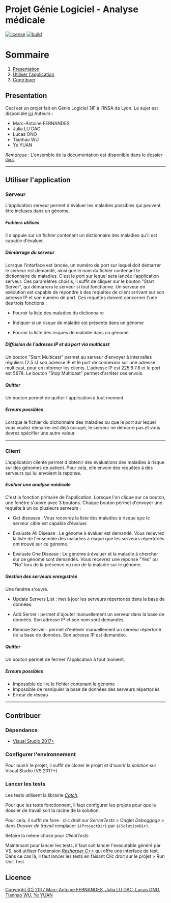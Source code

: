 # Projet Génie Logiciel - Analyse médicale

[![license](https://img.shields.io/github/license/Embraser01/INSA-GL-Analyse-medicale.svg)](./LICENSE.md)
[![build](https://api.travis-ci.org/Embraser01/INSA-GL-Analyse-medicale.svg?branch=prod)](https://travis-ci.org/Embraser01/INSA-GL-Analyse-medicale)

# Sommaire
1. [Presentation](#presentation)
2. [Utiliser l'application](#utiliser-lapplication)
3. [Contribuer](#contribuer)


## Presentation
  Ceci est un projet fait en Génie Logiciel 3IF à l'INSA de Lyon. Le sujet est disponible [ici](docs/sujet.pdf)
  Auteurs :
*    Marc-Antoine FERNANDES
*    Julia LU DAC
*    Lucas ONO
*    Tianhao WU
*    Ye YUAN

_Remarque :_ L'ensemble de la documentation est disponible dans le dossier [`docs`](docs/)

-------------------------------------------------------------------------------

## Utiliser l'application

### Serveur

L'application serveur permet d'évaluer les maladies possibles qui peuvent être incluses dans un génome. 

##### Fichiers utilisés

Il s'appuie sur un fichier contenant un dictionnaire des maladies qu'il est capable d'évaluer. 

##### Démarrage du serveur

Lorsque l'interface est lancée, un numéro de port sur lequel doit démarrer le serveur est demandé, 
ainsi que le nom du fichier contenant le dictionnaire de maladies. C'est le port sur lequel sera lancée l'application serveur. 
Ces paramètres choisis, il suffit de cliquer sur le bouton "Start Server", qui démarrera le serveur si tout fonctionne.
Un serveur en exécution est capable de répondre à des requêtes de client arrivant sur son adresse IP et son numéro de port. 
Ces requêtes doivent concerner l'une des trois fonctions : 

* Fournir la liste des maladies du dictionnaire

* Indiquer si un risque de maladie est présente dans un génome

* Fournir la liste des risques de maladie dans un génome


##### Diffusion de l'adresse IP et du port via multicast

Un bouton "Start Multicast" permet au serveur d'envoyer à intervalles réguliers (2.5 s) son adresse IP et
le port de connexion sur une adresse multicast, pour en informer les clients. L'adresse IP est 225.6.7.8 et le port est 5678.
Le bouton "Stop Multicast" permet d'arrêter ces envois.


##### Quitter
Un bouton permet de quitter l'application à tout moment.


##### Erreurs possibles 
Lorsque le fichier du dictionnaire des maladies ou que le port sur lequel vous voulez démarrer est déjà occupé, le serveur ne démarre pas 
et vous devrez spécifier une autre valeur.


--------

### Client

L'application cliente permet d'obtenir des évaluations des maladies à risque sur des génomes de patient.
Pour cela, elle envoie des requêtes à des serveurs qui lui envoient la réponse.


##### Evaluer une analyse médicale


C'est la fonction primaire de l'application. Lorsque l'on clique sur ce bouton, une fenêtre s'ouvre avec 3 boutons. Chaque bouton permet d'envoyer une requête à un ou plusieurs serveurs :

* Get diseases : Vous recevrez la liste des maladies à risque que le serveur cible est capable d'évaluer.

* Evaluate All Disease : Le génome à évaluer est demandé. Vous recevrez la liste de l'ensemble des 
maladies à risque que les serveurs répertoriés ont trouvé sur ce génome.

* Evaluate One Disease : Le génome à évaluer et la maladie à chercher sur ce génome sont demandés. 
Vous recevrez une réponse "Yes" ou "No" lors de la présence ou non de la maladie sur le génome.

##### Gestion des serveurs enregistrés
Une fenêtre s'ouvre. 
* Update Servers List : met à jour les serveurs répertoriés dans la base de données. 

* Add Server : permet d'ajouter manuellement un serveur dans la base de données. 
Son adresse IP et son nom sont demandés. 

* Remove Server : permet d'enlever manuellement un serveur répertorié de la base de données. 
Son adresse IP est demandée. 


##### Quitter
Un bouton permet de fermer l'application à tout moment.

##### Erreurs possibles 
* Impossible de lire le fichier contenant le génome
* Impossible de manipuler la base de données des serveurs répertoriés
* Erreur de réseau 


-------------------------------------------------------------------------------

## Contribuer

### Dépendance

* [Visual Studio 2017+](https://www.visualstudio.com/)

### Configurer l'environnement

Pour ouvrir le projet, il suffit de cloner 
le projet et d'ouvrir la solution sur Visual Studio (VS 2017+)


### Lancer les tests

Les tests utilisent la librairie [_Catch_](https://github.com/philsquared/Catch).


Pour que les tests fonctionnent, il faut configurer les projets pour 
que le dossier de travail soit la racine de la solution. 

Pour cela, il suffit de faire : clic droit sur _ServerTests_ > Onglet
_Deboggage_ > dans _Dossier de travail_ remplacer `$(ProjectDir)` par `$(SolutionDir)`.

Refaire la même chose pour _ClientTests_

Maintenant pour lancer les tests, il faut soit lancer l'executable généré par VS,
soit utiliser l'extension [_Resharper C++_](https://www.jetbrains.com/resharper-cpp/) 
qui offre une interface de test. Dans ce cas là, il faut lancer les tests en faisant 
Clic droit sur le projet > Run Unit Test


## Licence

[Copyright (C) 2017  Marc-Antoine FERNANDES, 
Julia LU DAC, Lucas ONO, Tianhao WU, Ye YUAN](./LICENSE.md)
